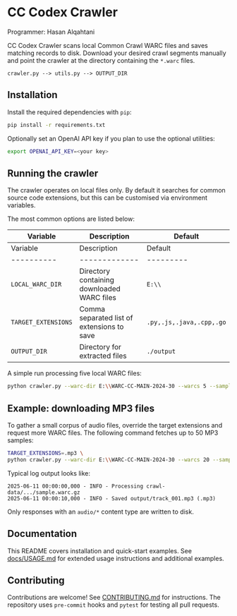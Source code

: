 # CC Codex Crawler

Programmer: Hasan Alqahtani

CC Codex Crawler scans local Common Crawl WARC files and saves matching
records to disk. Download your desired crawl segments manually and point the
crawler at the directory containing the ``*.warc`` files.

```
crawler.py --> utils.py --> OUTPUT_DIR
```

## Installation

Install the required dependencies with `pip`:

```bash
pip install -r requirements.txt
```

Optionally set an OpenAI API key if you plan to use the optional utilities:

```bash
export OPENAI_API_KEY=<your key>
```

## Running the crawler

The crawler operates on local files only. By default it searches for common
source code extensions, but this can be customised via environment variables.

The most common options are listed below:

| Variable | Description | Default |
|----------|-------------|---------|
| Variable | Description | Default |
|----------|-------------|---------|
| `LOCAL_WARC_DIR` | Directory containing downloaded WARC files | `E:\\` |
| `TARGET_EXTENSIONS` | Comma separated list of extensions to save | `.py,.js,.java,.cpp,.go` |
| `OUTPUT_DIR` | Directory for extracted files | `./output` |

A simple run processing five local WARC files:

```bash
python crawler.py --warc-dir E:\\WARC-CC-MAIN-2024-30 --warcs 5 --samples 100
```

## Example: downloading MP3 files

To gather a small corpus of audio files, override the target extensions and
request more WARC files. The following command fetches up to 50 MP3 samples:

```bash
TARGET_EXTENSIONS=.mp3 \
python crawler.py --warc-dir E:\\WARC-CC-MAIN-2024-30 --warcs 20 --samples 50
```

Typical log output looks like:

```
2025-06-11 00:00:00,000 - INFO - Processing crawl-data/.../sample.warc.gz
2025-06-11 00:00:10,000 - INFO - Saved output/track_001.mp3 (.mp3)
```

Only responses with an `audio/*` content type are written to disk.

## Documentation

This README covers installation and quick-start examples. See
[docs/USAGE.md](docs/USAGE.md) for extended usage instructions and additional
examples.

## Contributing

Contributions are welcome! See [CONTRIBUTING.md](CONTRIBUTING.md) for
instructions. The repository uses `pre-commit` hooks and `pytest` for testing
all pull requests.

